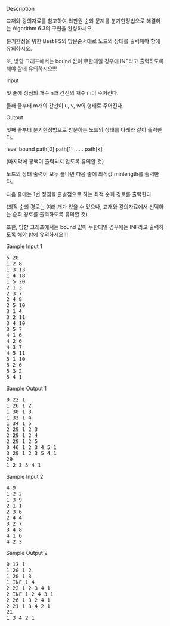 <div class="ivu-card-body" style="padding: 40px;">  <div class="panel-body"> <div data-v-6e5e6c6e="" id="problem-content" class="markdown-body"><p data-v-6e5e6c6e="" class="title">Description</p> <p data-v-6e5e6c6e="" class="content"><p>교재와 강의자료를 참고하여 외판원 순회 문제를 분기한정법으로 해결하는 Algorithm 6.3의 구현을 완성하시오.</p><p>분기한정을 위한 Best FS의 방문순서대로 노드의 상태를 출력해야 함에 유의하시오.</p><p><span style="color: rgb(51, 51, 51);">또, 방향 그래프에서는 bound 값이 무한대일 경우에 INF라고 출력하도록 해야 함에 유의하시오!!!</span><br></p></p> <p data-v-6e5e6c6e="" class="title">Input <!----></p> <p data-v-6e5e6c6e="" class="content"><p>첫 줄에 정점의 개수 n과 간선의 개수 m이 주어진다.</p><p>둘째 줄부터 m개의 간선이 u, v, w의 형태로 주어진다.</p></p> <p data-v-6e5e6c6e="" class="title">Output <!----></p> <p data-v-6e5e6c6e="" class="content"><p>첫째 줄부터 분기한정법으로 방문하는 노드의 상태를 아래와 같이 출력한다.</p><p>level bound path[0] path[1] ...... path[k]</p><p>(마지막에 공백이 출력되지 않도록 유의할 것)</p><p>노드의 상태 출력이 모두 끝나면 다음 줄에 최적값 minlength를 출력한다.</p><p>다음 줄에는 1번 정점을 출발점으로 하는 최적 순회 경로를 출력한다.</p><p>(최적 순회 경로는 여러 개가 있을 수 있으나, 교재와 강의자료에서 선택하는 순회 경로를 출력하도록 유의할 것)</p><p>또한, 방향 그래프에서는 bound 값이 무한대일 경우에는 INF라고 출력하도록 해야 함에 유의하시오!!!</p></p>  <div data-v-6e5e6c6e=""><div data-v-6e5e6c6e="" class="flex-container sample"><div data-v-6e5e6c6e="" class="sample-input"><p data-v-6e5e6c6e="" class="title">Sample Input 1
                <a data-v-6e5e6c6e="" class="copy"><i data-v-6e5e6c6e="" class="ivu-icon ivu-icon-clipboard"></i></a></p> <pre data-v-6e5e6c6e="">5 20
1 2 8
1 3 13
1 4 18
1 5 20
2 1 3
2 3 7
2 4 8
2 5 10
3 1 4
3 2 11
3 4 10
3 5 7
4 1 6
4 2 6
4 3 7
4 5 11
5 1 10
5 2 6
5 3 2
5 4 1</pre></div> <div data-v-6e5e6c6e="" class="sample-output"><p data-v-6e5e6c6e="" class="title">Sample Output 1</p> <pre data-v-6e5e6c6e="">0 22 1
1 26 1 2
1 30 1 3
1 33 1 4
1 34 1 5
2 29 1 2 3
2 29 1 2 4
2 29 1 2 5
3 46 1 2 3 4 5 1
3 29 1 2 3 5 4 1
29
1 2 3 5 4 1
</pre></div></div></div><div data-v-6e5e6c6e=""><div data-v-6e5e6c6e="" class="flex-container sample"><div data-v-6e5e6c6e="" class="sample-input"><p data-v-6e5e6c6e="" class="title">Sample Input 2
                <a data-v-6e5e6c6e="" class="copy"><i data-v-6e5e6c6e="" class="ivu-icon ivu-icon-clipboard"></i></a></p> <pre data-v-6e5e6c6e="">4 9
1 2 2
1 3 9
2 1 1
2 3 6
2 4 4
3 2 7
3 4 8
4 1 6
4 2 3
</pre></div> <div data-v-6e5e6c6e="" class="sample-output"><p data-v-6e5e6c6e="" class="title">Sample Output 2</p> <pre data-v-6e5e6c6e="">0 13 1
1 20 1 2
1 20 1 3
1 INF 1 4
2 22 1 2 3 4 1
2 INF 1 2 4 3 1
2 26 1 3 2 4 1
2 21 1 3 4 2 1
21
1 3 4 2 1
</pre></div></div></div> <!----> <!----></div></div></div>
